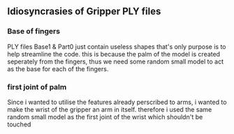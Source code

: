
## Idiosyncrasies of Gripper PLY files
### Base of fingers
PLY files Base1 & Part0 just contain useless shapes that's only purpose is to help streamline the code. this is because the palm of the model is created seperately from the fingers, thus we need some random small model to act as the base for each of the fingers. 
### first joint of palm
Since i wanted to utilise the features already perscribed to arms, i wanted to make the wrist of the gripper an arm in itself. therefore i used the same random small model as the first joint of the wrist which shouldn't be touched